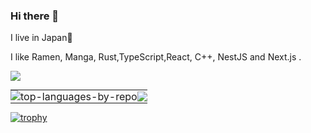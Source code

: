 ### Hi there 👋

I live in Japan🥷

I like Ramen, Manga, Rust,TypeScript,React, C++, NestJS and Next.js .

![](http://github-profile-summary-cards.vercel.app/api/cards/profile-details?username=ysuzuki19&theme=github_dark)

|                                                                                                                                            |                                                                                                                         |
| :----------------------------------------------------------------------------------------------------------------------------------------: | :---------------------------------------------------------------------------------------------------------------------: |
| ![top-languages-by-repo](http://github-profile-summary-cards.vercel.app/api/cards/repos-per-language?username=ysuzuki19&theme=github_dark) | ![](http://github-profile-summary-cards.vercel.app/api/cards/most-commit-language?username=ysuzuki19&theme=github_dark) |

<!-- ![](http://github-profile-summary-cards.vercel.app/api/cards/stats?username=ysuzuki19&theme=github_dark) -->

[![trophy](https://github-profile-trophy.vercel.app/?username=ysuzuki19&theme=darkhub&rank=SECRET,SSS,SS,S,AAA,AA,A)](https://github.com/ryo-ma/github-profile-trophy)

<!--
**ysuzuki19/ysuzuki19** is a ✨ _special_ ✨ repository because its `README.md` (this file) appears on your GitHub profile.

Here are some ideas to get you started:

- 🔭 I’m currently working on ...
- 🌱 I’m currently learning ...
- 👯 I’m looking to collaborate on ...
- 🤔 I’m looking for help with ...
- 💬 Ask me about ...
- 📫 How to reach me: ...
- 😄 Pronouns: ...
- ⚡ Fun fact: ...
-->

<style>
  table, td, th {
    border: none!important;
    padding: 0!important;
    margin: 0!important;
  }
</style>
